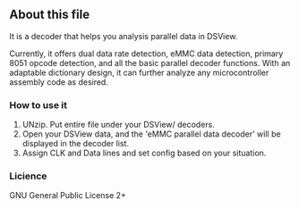 ## About this file
It is a decoder that helps you analysis  parallel data in DSView. 

Currently, it offers dual data rate detection, eMMC data detection, primary 8051 opcode detection, and all the basic parallel decoder functions.
With an adaptable dictionary design, it can further analyze any microcontroller assembly code as desired.


### How to use it
1. UNzip. Put entire file under your DSView/ decoders. 
2. Open your DSView data, and the 'eMMC parallel data decoder' will be displayed in the decoder list.
3. Assign CLK and Data lines and set config based on your situation.



### Licience
GNU General Public License 2+
